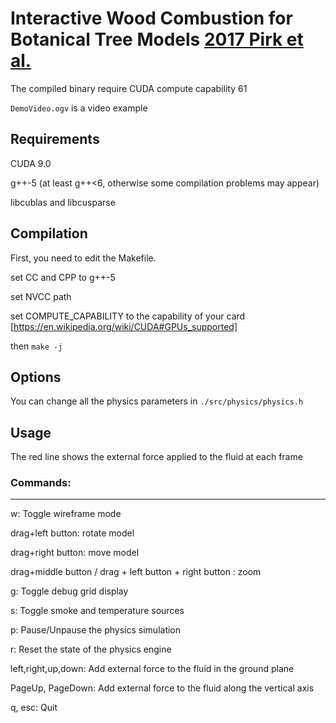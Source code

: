 # Interactive Wood Combustion for Botanical Tree Models [2017 Pirk et al.](http://www.pirk.info/papers/Pirk.etal-2017-WoodCombustion.pdf)

The compiled binary require CUDA compute capability 61

`DemoVideo.ogv` is a video example 

## Requirements
CUDA 9.0 

g++-5 (at least g++<6, otherwise some compilation problems may appear)

libcublas and libcusparse

## Compilation
First, you need to edit the Makefile.

set CC and CPP to g++-5

set NVCC path

set COMPUTE_CAPABILITY to the capability of your card [https://en.wikipedia.org/wiki/CUDA#GPUs_supported]

then `make -j`

## Options
You can change all the physics parameters in `./src/physics/physics.h`
## Usage
The red line shows the external force applied to the fluid at each frame

### Commands:
------------------
 w: Toggle wireframe mode

drag+left button: rotate model

drag+right button: move model

drag+middle button / drag + left button + right button : zoom
 
 g: Toggle debug grid display
 
 s: Toggle smoke and temperature sources
 
 p: Pause/Unpause the physics simulation
 
 r: Reset the state of the physics engine
 
 left,right,up,down: Add external force to the fluid in the ground plane
 
 PageUp, PageDown: Add external force to the fluid along the vertical axis
 
 q, esc: Quit
